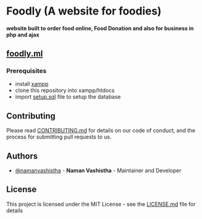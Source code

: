 # Foodly (A website for foodies)

#### website built to order food online, Food Donation and also for business in php and ajax

## [foodly.ml](http://foodly.ml/)

### Prerequisites
- install [xampp](https://www.apachefriends.org/download.html)
- clone this repository into xampp/htdocs
- import [setup.sql](https://github.com/namanvashistha/foodly/blob/master/setup.sql) file to setup the database

## Contributing

Please read [CONTRIBUTING.md](https://github.com/namanvashistha/foodly/blob/master/CONTRIBUTING.md) for details on our code of conduct, and the process for submitting pull requests to us.

## Authors

- [@namanvashistha](https://github.com/namanvashistha) - **Naman Vashistha** - Maintainer and Developer

## License

This project is licensed under the MIT License - see the [LICENSE.md](https://github.com/namanvashistha/foodly/blob/master/LICENSE) file for details
